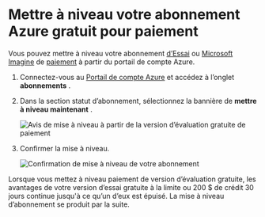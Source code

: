 <properties
   pageTitle="Mettre à niveau votre abonnement Azure gratuit pour paiement | Microsoft Azure"
   description="Décrit les processus et les exigences de mise à niveau à partir d’un abonnement gratuit au paiement à l’utilisation"
   services=""
   documentationCenter=""
   authors="jlian"
   manager="mbaldwin"
   editor=""
   tags="billing"
   />

<tags
   ms.service="billing"
   ms.devlang="na"
   ms.topic="article"
   ms.tgt_pltfrm="na"
   ms.workload="na"
   ms.date="10/26/2016"
   ms.author="jlian"/>

# <a name="upgrade-your-free-azure-subscription-to-pay-as-you-go"></a>Mettre à niveau votre abonnement Azure gratuit pour paiement

Vous pouvez mettre à niveau votre abonnement [d’Essai](https://azure.microsoft.com/free/) ou [Microsoft Imagine](https://azure.microsoft.com/offers/ms-azr-0144p/) de [paiement](https://azure.microsoft.com/offers/ms-azr-0003p/) à partir du portail de compte Azure. 

1. Connectez-vous au [Portail de compte Azure](https://account.windowsazure.com/subscriptions) et accédez à l’onglet **abonnements** .

2. Dans la section statut d’abonnement, sélectionnez la bannière de **mettre à niveau maintenant** .

    ![Avis de mise à niveau à partir de la version d’évaluation gratuite de paiement](./media/billing-upgrade-azure-subscription/billpage.png)

3. Confirmer la mise à niveau.

    ![Confirmation de mise à niveau de votre abonnement](./media/billing-upgrade-azure-subscription/Upgrade.png)

Lorsque vous mettez à niveau paiement de version d’évaluation gratuite, les avantages de votre version d’essai gratuite à la limite ou 200 $ de crédit 30 jours continue jusqu'à ce qu’un d’eux est épuisé. La mise à niveau d’abonnement se produit par la suite.
